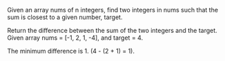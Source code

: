 Given an array nums of n integers, find two integers in nums such that the sum is closest to a given number, target.

Return the difference between the sum of the two integers and the target.
Given array nums = [-1, 2, 1, -4], and target = 4.

The minimum difference is 1. (4 - (2 + 1) = 1).
